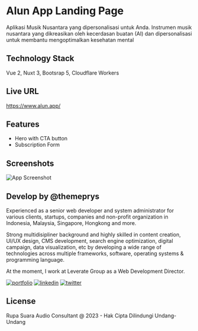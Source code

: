 
# Alun App Landing Page

Aplikasi Musik Nusantara yang dipersonalisasi untuk Anda. Instrumen musik nusantara yang dikreasikan oleh kecerdasan buatan (AI) dan dipersonalisasi untuk membantu mengoptimalkan kesehatan mental





## Technology Stack

Vue 2, Nuxt 3, Bootsrap 5, Cloudflare Workers


## Live URL

https://www.alun.app/
## Features

- Hero with CTA button
- Subscription Form

## Screenshots

![App Screenshot](https://alun.app/screenshot.png)


## Develop by @themeprys


Experienced as a senior web developer and system administrator for various clients, startups, companies and non-profit organization in Indonesia, Malaysia, Singapore, Hongkong and more.

Strong multidisipliner background and highly skilled in content creation, UI/UX design, CMS development, search engine optimization, digital campaign, data visualization, etc by developing a wide range of technologies across multiple frameworks, software, operating systems & programming language.

At the moment, I work at Leverate Group as a Web Development Director.

[![portfolio](https://img.shields.io/badge/my_portfolio-000?style=for-the-badge&logo=ko-fi&logoColor=white)](https://themeprys.com/)
[![linkedin](https://img.shields.io/badge/linkedin-0A66C2?style=for-the-badge&logo=linkedin&logoColor=white)](https://www.linkedin.com/in/themeprys)
[![twitter](https://img.shields.io/badge/twitter-1DA1F2?style=for-the-badge&logo=twitter&logoColor=white)](https://twitter.com/themeprys)


## License

Rupa Suara Audio Consultant @ 2023 - Hak Cipta Dilindungi Undang-Undang